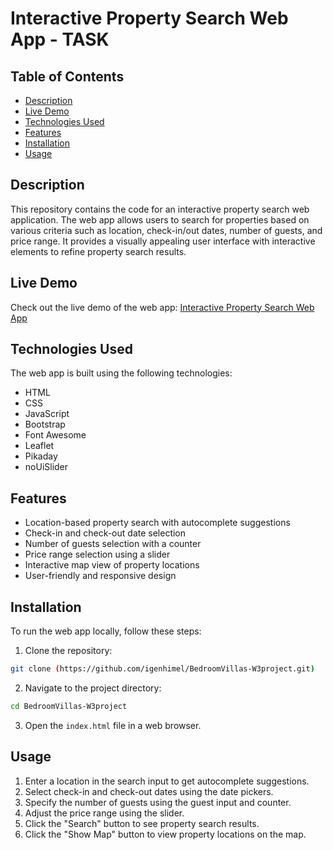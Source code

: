 # Interactive Property Search Web App - TASK


## Table of Contents

- [Description](#description)
- [Live Demo](#live-demo)
- [Technologies Used](#technologies-used)
- [Features](#features)
- [Installation](#installation)
- [Usage](#usage)


## Description

This repository contains the code for an interactive property search web application. The web app allows users to search for properties based on various criteria such as location, check-in/out dates, number of guests, and price range. It provides a visually appealing user interface with interactive elements to refine property search results.

## Live Demo

Check out the live demo of the web app: [Interactive Property Search Web App](https://classy-meringue-8e3339.netlify.app/)

## Technologies Used

The web app is built using the following technologies:

- HTML
- CSS 
- JavaScript
- Bootstrap
- Font Awesome
- Leaflet
- Pikaday
- noUiSlider

## Features

- Location-based property search with autocomplete suggestions
- Check-in and check-out date selection
- Number of guests selection with a counter
- Price range selection using a slider
- Interactive map view of property locations
- User-friendly and responsive design

## Installation

To run the web app locally, follow these steps:

1. Clone the repository:

```bash
git clone (https://github.com/igenhimel/BedroomVillas-W3project.git)
```

2. Navigate to the project directory:

```bash
cd BedroomVillas-W3project
```

3. Open the `index.html` file in a web browser.

## Usage

1. Enter a location in the search input to get autocomplete suggestions.
2. Select check-in and check-out dates using the date pickers.
3. Specify the number of guests using the guest input and counter.
4. Adjust the price range using the slider.
5. Click the "Search" button to see property search results.
6. Click the "Show Map" button to view property locations on the map.

